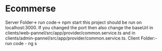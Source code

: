 # Ecommerse
Server Folder-> 
    run code-> npm start
    this project should be run on localhost:3000. If you changed the port then also change the baseUrl in clients/web-pannel/src/app/provider/common.service.ts and in clients/admin-pannel/src/app/provider/common.service.ts.
Client Folder:-
    run code - ng s
    
